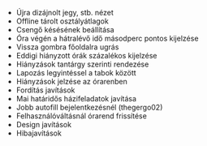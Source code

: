 - Újra dizájnolt jegy, stb. nézet
- Offline tárolt osztályátlagok
- Csengő késésének beállítása
- Óra végén a hátralévő idő másodperc pontos kijelzése
- Vissza gombra főoldalra ugrás
- Eddigi hiányzott órák százalékos kijelzése
- Hiányzások tantárgy szerinti rendezése
- Lapozás legyintéssel a tabok között
- Hiányzások jelzése az órarenben
- Fordítás javítások
- Mai határidős házifeladatok javítása
- Jobb autofill bejelentkezésnél (thegergo02)
- Felhasználóváltásnál órarend frissítése
- Design javítások
- Hibajavítások
